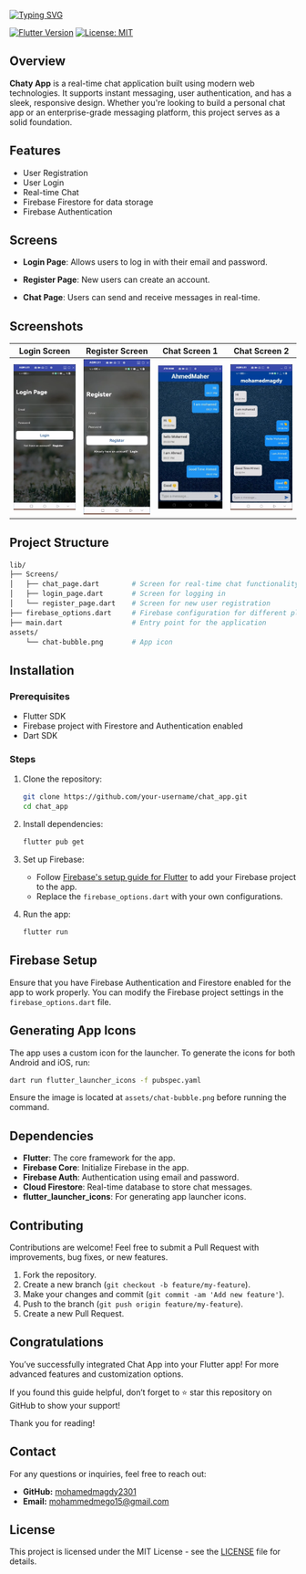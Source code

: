 <br clear="both">
<a href="https://git.io/typing-svg"><img src="https://readme-typing-svg.demolab.com?font=Protest+Guerrilla&weight=900&size=45&pause=1000&color=F78918&width=835&height=100&lines=Chat+App+%F0%9F%98%8A%E2%9C%8C%EF%B8%8F" alt="Typing SVG" /></a>
<br clear="both">

[![Flutter Version](https://img.shields.io/badge/Flutter-v3.0-blue.svg)](https://flutter.dev/)
[![License: MIT](https://img.shields.io/badge/License-MIT-yellow.svg)](https://opensource.org/licenses/MIT)

## Overview

**Chaty App** is a real-time chat application built using modern web technologies. It supports instant messaging, user authentication, and has a sleek, responsive design. Whether you're looking to build a personal chat app or an enterprise-grade messaging platform, this project serves as a solid foundation.

## Features

- User Registration
- User Login
- Real-time Chat
- Firebase Firestore for data storage
- Firebase Authentication

## Screens

- **Login Page**: Allows users to log in with their email and password.
  
- **Register Page**: New users can create an account.
  

- **Chat Page**: Users can send and receive messages in real-time.


## Screenshots

| Login Screen | Register Screen | Chat Screen 1 | Chat Screen 2 |
|---|---|---|---|
| ![Screenshot](assets/Login_Screenshot.png) | ![Screenshot](assets/Register_Screenshot.png) | ![Screenshot](assets/Chat_Screenshot_1.png)  |  ![Screenshot](assets/Chat_Screenshot_2.png) |


## Project Structure

```bash
lib/
├── Screens/
│   ├── chat_page.dart        # Screen for real-time chat functionality
│   ├── login_page.dart       # Screen for logging in
│   └── register_page.dart    # Screen for new user registration
├── firebase_options.dart     # Firebase configuration for different platforms
├── main.dart                 # Entry point for the application
assets/
    └── chat-bubble.png       # App icon
```

## Installation

### Prerequisites

- Flutter SDK
- Firebase project with Firestore and Authentication enabled
- Dart SDK

### Steps

1. Clone the repository:
    ```bash
    git clone https://github.com/your-username/chat_app.git
    cd chat_app
    ```

2. Install dependencies:
    ```bash
    flutter pub get
    ```

3. Set up Firebase:
    - Follow [Firebase's setup guide for Flutter](https://firebase.flutter.dev/docs/overview) to add your Firebase project to the app.
    - Replace the `firebase_options.dart` with your own configurations.

4. Run the app:
    ```bash
    flutter run
    ```

## Firebase Setup

Ensure that you have Firebase Authentication and Firestore enabled for the app to work properly. You can modify the Firebase project settings in the `firebase_options.dart` file.

## Generating App Icons

The app uses a custom icon for the launcher. To generate the icons for both Android and iOS, run:

```bash
dart run flutter_launcher_icons -f pubspec.yaml
```

Ensure the image is located at `assets/chat-bubble.png` before running the command.

## Dependencies

- **Flutter**: The core framework for the app.
- **Firebase Core**: Initialize Firebase in the app.
- **Firebase Auth**: Authentication using email and password.
- **Cloud Firestore**: Real-time database to store chat messages.
- **flutter_launcher_icons**: For generating app launcher icons.

## Contributing

Contributions are welcome! Feel free to submit a Pull Request with improvements, bug fixes, or new features.

1. Fork the repository.
2. Create a new branch (`git checkout -b feature/my-feature`).
3. Make your changes and commit (`git commit -am 'Add new feature'`).
4. Push to the branch (`git push origin feature/my-feature`).
5. Create a new Pull Request.

## Congratulations

You’ve successfully integrated Chat App into your Flutter app! For more advanced features and customization options.

If you found this guide helpful, don’t forget to ⭐ star this repository on GitHub to show your support!

Thank you for reading!

## Contact

For any questions or inquiries, feel free to reach out:

- **GitHub:** [mohamedmagdy2301](https://github.com/mohamedmagdy2301)
- **Email:** [mohammedmego15@gmail.com](mohammedmego15@gmail.com)

## License

This project is licensed under the MIT License - see the [LICENSE](LICENSE) file for details.
